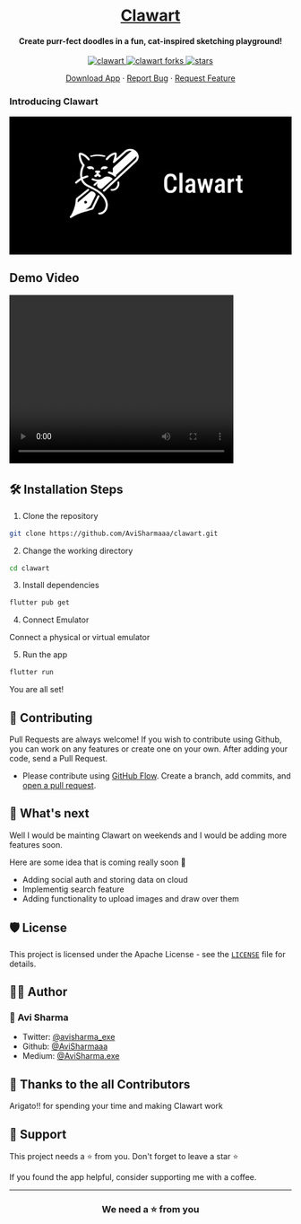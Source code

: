 <p align="center">
  <a href="">
   <h1 align="center">Clawart</h1>
  </a>
</p>

<h4 align="center"> Create purr-fect doodles in a fun, cat-inspired sketching playground! </h4>

<p align="center">
<a href="https://github.com/AviSharmaaa/clawart/tree/main/LICENSE" target="blank">
<img src="https://img.shields.io/github/license/AviSharmaaa/clawart?style=flat-square" alt="clawart" />
</a>
<a href="https://github.com/AviSharmaaa/clawart/fork" target="blank">
<img src="https://img.shields.io/github/forks/AviSharmaaa/clawart?style=flat-square" alt="clawart forks"/>
</a>
<a href="https://github.com/AviSharmaaa/clawart/stargazers" target="blank">
<img src="https://img.shields.io/github/stars/AviSharmaaa/clawart?style=flat-square" alt=" stars"/>
</a>

</p>

<p align="center">
    <a href="" target="blank">Download App</a> <!--TODO: Add playstore link -->
    ·
    <a href="https://github.com/AviSharmaaa/clawart/issues/new/choose">Report Bug</a>
    ·
    <a href="https://github.com/AviSharmaaa/clawart/issues/new/choose">Request Feature</a>
</p>

### Introducing Clawart 

<img align="center" src="readme-assets\banner.png"/>

## Demo Video

<video width="400px" height="300px" controls>
  <source src="readme-assets\clawart_demo.mp4" type="video/mp4">
</video>

## 🛠️ Installation Steps

1. Clone the repository

```bash
git clone https://github.com/AviSharmaaa/clawart.git
```

2. Change the working directory

```bash
cd clawart
```

3. Install dependencies

```bash
flutter pub get
```

4. Connect Emulator

Connect a physical or virtual emulator

5. Run the app

```bash
flutter run
```

You are all set!

## 🍰 Contributing

Pull Requests are always welcome!
If you wish to contribute using Github, you can work on any features or create one on your own. After adding your code, send a Pull Request.

- Please contribute using [GitHub Flow](https://guides.github.com/introduction/flow). Create a branch, add commits, and [open a pull request](https://github.com/AviSharmaaa/clawart/compare).

## 🌈 What's next

Well I would be mainting Clawart on weekends  and I would be adding more features soon.

Here are some idea that is coming really soon 👀

- Adding social auth and storing data on cloud
- Implementig search feature
- Adding functionality to upload images and draw over them

## 🛡️ License

This project is licensed under the Apache License - see the [`LICENSE`](LICENSE) file for details.

## 👨‍💻 Author

### 👤 Avi Sharma

- Twitter: [@avisharma_exe](https://twitter.com/avisharma_exe)
- Github: [@AviSharmaaa](https://github.com/AviSharmaaa)
- Medium: [@AviSharma.exe](https://medium.com/@AviSharma.exe)

## 💪 Thanks to the all Contributors

Arigato!! for spending your time and making Clawart work

## 🙏 Support

This project needs a ⭐️ from you. Don't forget to leave a star ⭐️

If you found the app helpful, consider supporting me with a coffee.

---

<h3 align="center">
We need a ⭐️ from you
</h3>